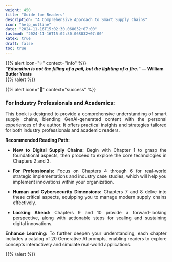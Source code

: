 ```yaml
---
weight: 450  
title: "Guide for Readers"  
description: "A Comprehensive Approach to Smart Supply Chains"  
icon: "help_outline"  
date: "2024-11-16T15:02:30.068032+07:00"
lastmod: "2024-11-16T15:02:30.068032+07:00"
katex: true
draft: false
toc: true
---
```


{{% alert icon="💡" context="info" %}}  
<strong>"<em>Education is not the filling of a pail, but the lighting of a fire.</em>" — William Butler Yeats</strong>  
{{% /alert %}}

{{% alert icon="📘" context="success" %}}  
### For Industry Professionals and Academics:  

<p style="text-align: justify;">  
This book is designed to provide a comprehensive understanding of smart supply chains, blending GenAI-generated content with the personal experiences of the author. It offers practical insights and strategies tailored for both industry professionals and academic readers.  
</p>

<p style="text-align: justify;">  
<strong>Recommended Reading Path:</strong>  
</p>  

- <p style="text-align: justify;"><strong>New to Digital Supply Chains:</strong> Begin with Chapter 1 to grasp the foundational aspects, then proceed to explore the core technologies in Chapters 2 and 3.</p>  
- <p style="text-align: justify;"><strong>For Professionals:</strong> Focus on Chapters 4 through 6 for real-world strategic implementations and industry case studies, which will help you implement innovations within your organization.</p>  
- <p style="text-align: justify;"><strong>Human and Cybersecurity Dimensions:</strong> Chapters 7 and 8 delve into these critical aspects, equipping you to manage modern supply chains effectively.</p>  
- <p style="text-align: justify;"><strong>Looking Ahead:</strong> Chapters 9 and 10 provide a forward-looking perspective, along with actionable steps for scaling and sustaining digital innovations.</p>  

<p style="text-align: justify;">  
<strong>Enhance Learning:</strong> To further deepen your understanding, each chapter includes a catalog of 20 Generative AI prompts, enabling readers to explore concepts interactively and simulate real-world applications.  
</p>
{{% /alert %}}
